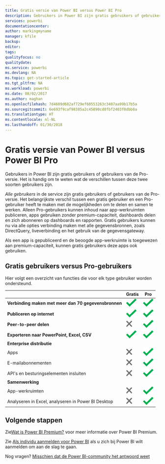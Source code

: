 ```yaml
---
title: Gratis versie van Power BI versus Power BI Pro
description: Gebruikers in Power BI zijn gratis gebruikers of gebruikers van de Pro-versie. Het is handig om te weten wat de verschillen tussen deze twee soorten gebruikers zijn.
services: powerbi
documentationcenter: 
author: markingmyname
manager: kfile
backup: 
editor: 
tags: 
qualityfocus: no
qualitydate: 
ms.service: powerbi
ms.devlang: NA
ms.topic: get-started-article
ms.tgt_pltfrm: NA
ms.workload: powerbi
ms.date: 08/02/2017
ms.author: maghan
ms.openlocfilehash: 7d4609d682af729ef60553263c3407aa99b17b5a
ms.sourcegitcommit: 6e693f9caf98385a2c45890cd0fbf2403f0dbb8a
ms.translationtype: HT
ms.contentlocale: nl-NL
ms.lasthandoff: 01/30/2018
---
```

# <a name="power-bi-free-vs-pro"></a>Gratis versie van Power BI versus Power BI Pro
Gebruikers in Power BI zijn gratis gebruikers of gebruikers van de Pro-versie. Het is handig om te weten wat de verschillen tussen deze twee soorten gebruikers zijn.

*Alle gebruikers*  in de service zijn gratis gebruikers of gebruikers van de Pro-versie. Het belangrijkste verschil tussen een gratis gebruiker en een Pro-gebruiker heeft te maken met de mogelijkheden om te delen en samen te werken. Alleen Pro-gebruikers kunnen inhoud naar app-werkruimten publiceren, apps gebruiken zonder premium-capaciteit, dashboards delen en zich abonneren op dashboards en rapporten. Gratis gebruikers kunnen nu via alle opties verbinding maken met alle gegevensbronnen, zoals DirectQuery, liveverbinding en het gebruik van de gegevensgateway.

Als een app is gepubliceerd en de beoogde app-werkruimte is toegewezen aan premium-capaciteit, kunnen gratis gebruikers deze apps ook gebruiken.

## <a name="free-vs-pro-comparison"></a>Gratis gebruikers versus Pro-gebruikers
Hier volgt een overzicht van functies die voor elk type gebruiker worden ondersteund.

|  | Gratis | Pro |
| --- | --- | --- |
| **Verbinding maken met meer dan 70 gegevensbronnen** |![](media/service-free-vs-pro/available.png "Beschikbaar") |![](media/service-free-vs-pro/available.png "Beschikbaar") |
| **Publiceren op internet** |![](media/service-free-vs-pro/available.png "Beschikbaar") |![](media/service-free-vs-pro/available.png "Beschikbaar") |
| **Peer-to-peer delen** |![](media/service-free-vs-pro/not-available.png "Niet beschikbaar") |![](media/service-free-vs-pro/available.png "Beschikbaar") |
| **Exporteren naar PowerPoint, Excel, CSV** |![](media/service-free-vs-pro/available.png "Beschikbaar") |![](media/service-free-vs-pro/available.png "Beschikbaar") |
| **Enterprise distributie** | | |
| Apps |![](media/service-free-vs-pro/not-available.png "Niet beschikbaar") |![](media/service-free-vs-pro/available.png "Beschikbaar") |
| E-mailabonnementen |![](media/service-free-vs-pro/not-available.png "Niet beschikbaar") |![](media/service-free-vs-pro/available.png "Beschikbaar") |
| API's en besturingselementen insluiten |![](media/service-free-vs-pro/not-available.png "Niet beschikbaar") |![](media/service-free-vs-pro/available.png "Beschikbaar") |
| **Samenwerking** | | |
| App-werkruimten |![](media/service-free-vs-pro/not-available.png "Niet beschikbaar") |![](media/service-free-vs-pro/available.png "Beschikbaar") |
| Analyseren in Excel, analyseren in Power BI Desktop |![](media/service-free-vs-pro/not-available.png "Niet beschikbaar") |![](media/service-free-vs-pro/available.png "Beschikbaar") |

## <a name="next-steps"></a>Volgende stappen
Zie[Wat is Power BI Premium?](service-premium.md) voor meer informatie over Power BI Premium.

Zie [Als individu aanmelden voor Power BI](service-self-service-signup-for-power-bi.md) als u zich bij Power BI wilt aanmelden om aan de slag te gaan.

Nog vragen? [Misschien dat de Power BI-community het antwoord weet](https://community.powerbi.com/)

